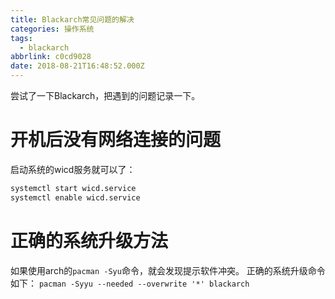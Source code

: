 ```yaml
---
title: Blackarch常见问题的解决
categories: 操作系统
tags:
  - blackarch
abbrlink: c0cd9028
date: 2018-08-21T16:48:52.000Z
---
```


尝试了一下Blackarch，把遇到的问题记录一下。

# 开机后没有网络连接的问题

启动系统的wicd服务就可以了：

```bash
systemctl start wicd.service
systemctl enable wicd.service
```

# 正确的系统升级方法

如果使用arch的`pacman -Syu`命令，就会发现提示软件冲突。
正确的系统升级命令如下：
`pacman -Syyu --needed --overwrite '*' blackarch`

